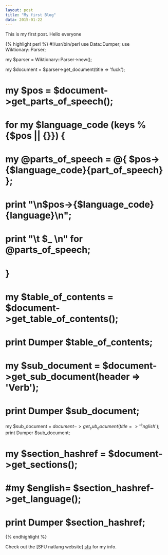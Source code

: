 ```yaml
---
layout: post
title: "My first Blog"
data: 2015-01-22
---
```

This is my first post. Hello everyone

{% highlight perl %}
#!/usr/bin/perl
use Data::Dumper;
use Wiktionary::Parser;

my $parser = Wiktionary::Parser->new();
 
my $document = $parser->get_document(title => 'fuck');
 

# my $pos = $document->get_parts_of_speech();

# for my $language_code (keys %{$pos || {}}) {

#     my @parts_of_speech = @{ $pos->{$language_code}{part_of_speech} };

#     print "\n$pos->{$language_code}{language}\n";

#     print "\t $_ \n" for @parts_of_speech;
# }

# my $table_of_contents = $document->get_table_of_contents();
# print Dumper $table_of_contents;
# my $sub_document = $document->get_sub_document(header => 'Verb');
# print Dumper $sub_document;
my $sub_document = $document->get_sub_document(title => '^english$');
print Dumper $sub_document;
# my $section_hashref = $document->get_sections();
# #my $english= $section_hashref->get_language();
# print Dumper $section_hashref;
{% endhighlight %}

Check out the [SFU natlang website] [sfu] for my info.

[sfu]:	http://natlang.cs.sfu.ca